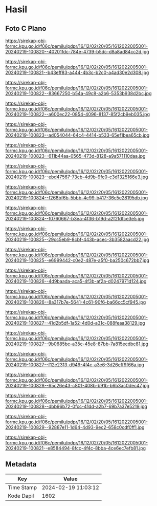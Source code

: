 # Hasil

## Foto C Plano

https://sirekap-obj-formc.kpu.go.id/f06c/pemilu/pdpr/16/12/02/20/05/1612022005001-20240219-100820--40201fdc-784e-4739-b5dc-d8a8ad84cc2d.jpg

https://sirekap-obj-formc.kpu.go.id/f06c/pemilu/pdpr/16/12/02/20/05/1612022005001-20240219-100821--b43eff83-a444-4b3c-b2c0-a4ad30e2d308.jpg

https://sirekap-obj-formc.kpu.go.id/f06c/pemilu/pdpr/16/12/02/20/05/1612022005001-20240219-100822--83667250-b54a-49c8-a2b6-5353b938d2bc.jpg

https://sirekap-obj-formc.kpu.go.id/f06c/pemilu/pdpr/16/12/02/20/05/1612022005001-20240219-100822--a600ec22-0854-4096-8137-85f2cb9eb035.jpg

https://sirekap-obj-formc.kpu.go.id/f06c/pemilu/pdpr/16/12/02/20/05/1612022005001-20240219-100823--ad054044-64c4-4414-b533-65ef1bea65cb.jpg

https://sirekap-obj-formc.kpu.go.id/f06c/pemilu/pdpr/16/12/02/20/05/1612022005001-20240219-100823--611b44aa-0565-473d-8128-a9a571110daa.jpg

https://sirekap-obj-formc.kpu.go.id/f06c/pemilu/pdpr/16/12/02/20/05/1612022005001-20240219-100823--ebd47567-73cb-4d9b-9fc0-c3d1325166e3.jpg

https://sirekap-obj-formc.kpu.go.id/f06c/pemilu/pdpr/16/12/02/20/05/1612022005001-20240219-100824--f268bf6b-5bbb-4c99-b417-36c5e28195db.jpg

https://sirekap-obj-formc.kpu.go.id/f06c/pemilu/pdpr/16/12/02/20/05/1612022005001-20240219-100824--f0760667-b3ea-4f36-b19d-a2f2fdfce3e5.jpg

https://sirekap-obj-formc.kpu.go.id/f06c/pemilu/pdpr/16/12/02/20/05/1612022005001-20240219-100825--29cc5eb9-8cbf-443b-acec-3b3582aacd22.jpg

https://sirekap-obj-formc.kpu.go.id/f06c/pemilu/pdpr/16/12/02/20/05/1612022005001-20240219-100825--e6999442-c0e2-487e-a5f0-ba250c672bb7.jpg

https://sirekap-obj-formc.kpu.go.id/f06c/pemilu/pdpr/16/12/02/20/05/1612022005001-20240219-100826--4d9baada-aca5-4f3b-af2a-d0247971d124.jpg

https://sirekap-obj-formc.kpu.go.id/f06c/pemilu/pdpr/16/12/02/20/05/1612022005001-20240219-100826--8a317b7e-5641-4c61-90f6-ba66cc5cf945.jpg

https://sirekap-obj-formc.kpu.go.id/f06c/pemilu/pdpr/16/12/02/20/05/1612022005001-20240219-100827--41d2b5df-1a52-4d0d-a31c-088feaa38129.jpg

https://sirekap-obj-formc.kpu.go.id/f06c/pemilu/pdpr/16/12/02/20/05/1612022005001-20240219-100827--9b0685bc-a35c-45e8-87bb-7a815ecdbc81.jpg

https://sirekap-obj-formc.kpu.go.id/f06c/pemilu/pdpr/16/12/02/20/05/1612022005001-20240219-100827--f12e2313-d949-4f4c-a3e6-3d26eff9f66a.jpg

https://sirekap-obj-formc.kpu.go.id/f06c/pemilu/pdpr/16/12/02/20/05/1612022005001-20240219-100828--65c26e43-c801-408b-b91b-b6b3ac0dec47.jpg

https://sirekap-obj-formc.kpu.go.id/f06c/pemilu/pdpr/16/12/02/20/05/1612022005001-20240219-100828--dbb96b72-0fcc-41dd-a2b7-69b7a37e5219.jpg

https://sirekap-obj-formc.kpu.go.id/f06c/pemilu/pdpr/16/12/02/20/05/1612022005001-20240219-100829--92887e11-1d64-4d93-9ec2-658c0cdf0ff1.jpg

https://sirekap-obj-formc.kpu.go.id/f06c/pemilu/pdpr/16/12/02/20/05/1612022005001-20240219-100821--e8584494-8fcc-4f4c-8bba-4ce6ec7efb81.jpg


## Metadata

| Key        | Value               |
| ---------- | ------------------- |
| Time Stamp | 2024-02-19 11:03:12 |
| Kode Dapil | 1602                |



